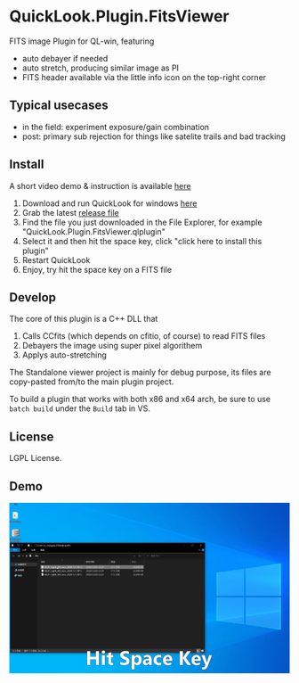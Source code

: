 # QuickLook.Plugin.FitsViewer

FITS image Plugin for QL-win, featuring 
- auto debayer if needed
- auto stretch, producing similar image as PI
- FITS header available via the little info icon on the top-right corner


## Typical usecases
* in the field: experiment exposure/gain combination 
* post: primary sub rejection for things like satelite trails and bad tracking


## Install
A short video demo & instruction is available [here](https://youtu.be/VSkJGwJ0xdE)
1. Download and run QuickLook for windows [here](https://github.com/QL-Win/QuickLook)
2. Grab the latest [release file](https://github.com/siyu6974/QuickLook.Plugin.FitsViewer/releases/)
3. Find the file you just downloaded in the File Explorer, for example "QuickLook.Plugin.FitsViewer.qlplugin"
4. Select it and then hit the space key, click "click here to install this plugin"
5. Restart QuickLook
6. Enjoy, try hit the space key on a FITS file

## Develop
The core of this plugin is a C++ DLL that 
1. Calls CCfits (which depends on cfitio, of course) to read FITS files
2. Debayers the image using super pixel algorithem
3. Applys auto-stretching

The Standalone viewer project is mainly for debug purpose, its files are copy-pasted from/to the main plugin project.

To build a plugin that works with both x86 and x64 arch, be sure to use `batch build` under the `Build` tab in VS.

## License

LGPL License.

## Demo
![Demo](demo.gif)
